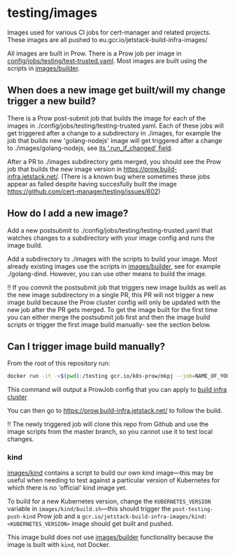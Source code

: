 # testing/images

Images used for various CI jobs for cert-manager and related projects.
These images are all pushed to eu.gcr.io/jetstack-build-infra-images/

All images are built in Prow. There is a Prow job per image in [config/jobs/testing/test-trusted.yaml](../config/jobs/testing/testing-trusted.yaml).
Most images are built using the scripts in [images/builder](./builder).

## When does a new image get built/will my change trigger a new build?

There is a Prow post-submit job that builds the image for each of the images in ./config/jobs/testing/testing-trusted.yaml.
Each of these jobs will get triggered after a change to a subdirectory in ./images, for example the job that builds new 'golang-nodejs' image will get triggered after a change to ./images/golang-nodejs, see [its '.run_if_changed' field](https://github.com/cert-manager/testing/blob/2b87fe6e34ff150042a9a776a85b3e62a20d98dc/config/jobs/testing/testing-trusted.yaml#L176).

After a PR to ./images subdirectory gets merged, you should see the Prow job that builds the new image version in https://prow.build-infra.jetstack.net/.
(There is a known bug where sometimes these jobs appear as failed despite having succesfully built the image https://github.com/cert-manager/testing/issues/602)

## How do I add a new image?

Add a new postsubmit to ./config/jobs/testing/testing-trusted.yaml that watches changes to a subdirectory with your image config and runs the image build.

Add a subdirectory to ./images with the scripts to build your image. Most already existing images use the scripts in [images/builder](./builder), see for example ./golang-dind. However, you can use other means to build the image.

!! If you commit the postsubmit job that triggers new image builds as well as the new image subdirectory in a single PR, this PR will not trigger a new image build because the Prow cluster config will only be updated with the new job after the PR gets merged.
To get the image built for the first time you can either merge the postsubmit job first and then the image build scripts or trigger the first image build manually- see the section below.

## Can I trigger image build manually?

From the root of this repository run:

```bash
docker run -it -v$(pwd):/testing gcr.io/k8s-prow/mkpj --job=NAME_OF_YOUR_POSTSUBMIT_JOB--config-path=/testing/config/config.yaml --job-config-path=/testing/config/jobs/testing/testing-trusted.yaml --base-ref=master
```

This command will output a ProwJob config that you can apply to [build infra cluster](../prow/README.md)

You can then go to https://prow.build-infra.jetstack.net/ to follow the build.

!! The newly triggered job will clone this repo from Github and use the image scripts from the master branch, so you cannot use it to test local changes.
### kind

[images/kind](./kind) contains a script to build our own kind image—this may be useful when needing to test against a particular version of Kubernetes for which there is no 'official' kind image yet.

To build for a new Kubernetes version, change the `KUBERNETES_VERSION` variable in `images/kind/build.sh`—­this should trigger the `post-testing-push-kind` Prow job and a `gcr.io/jetstack-build-infra-images/kind:<KUBERNETES_VERSION>` image should get built and pushed.

This image build does not use [images/builder](./builder) functionality because the image is built with `kind`, not Docker.
